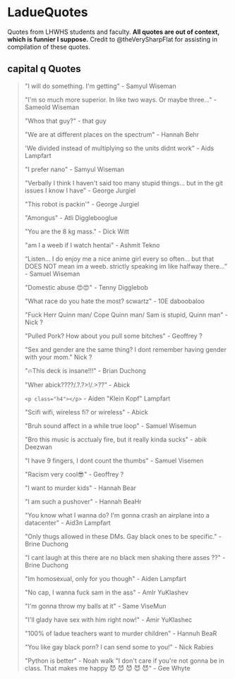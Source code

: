 # LadueQuotes
 Quotes from LHWHS students and faculty. **All quotes are out of context, which is funnier I suppose.** Credit to @theVerySharpFlat for assisting in compilation of these quotes.
## capital q Quotes
> "I will do something. I'm getting" - Samyul Wiseman
> 
> "I'm so much more superior. In like two ways. Or maybe three..." - Sameold Wiseman
>
> "Whos that guy?" - that guy
> 
> "We are at different places on the spectrum" - Hannah Behr
> 
> 'We divided instead of multiplying so the units didnt work" - Aids Lampfart
> 
> "I prefer nano" - Samyul Wiseman
> 
> "Verbally I think I haven't said too many stupid things... but in the git issues I know I have" - George Jurgiel
> 
> "This robot is packin'" - George Jurgiel
>
> "Amongus" - Atli Digglebooglue
>
> "You are the 8 kg mass." - Dick Witt
> 
> "am I a weeb if I watch hentai" - Ashmit Tekno
> 
> “Listen… I do enjoy me a nice anime girl every so often… but that DOES NOT mean im a weeb. strictly speaking im like halfway there…” - Samuel Wiseman
> 
> "Domestic abuse 😍😍" - Tenny Digglebob
> 
> "What race do you hate the most? scwartz" - 10E daboobaloo
> 
> "Fuck Herr Quinn man/ Cope Quinn man/ Sam is stupid, Quinn man" - Nick ?
> 
> "Pulled Pork? How about you pull some bitches" - Geoffrey ?
> 
> "Sex and gender are the same thing? I dont remember having gender with your mom." Nick ?
> 
> "🔥This deck is insane!!!" - Brian Duchong
> 
> "Wher abick????/.?.?>!/.>??" - Abick
> 
> `<p class="h4"></p>` - Aiden "Klein Kopf" Lampfart
> 
> "Scifi wifi, wireless fi? or wireless" - Abick
> 
> "Bruh sound affect in a while true loop" - Samuel Wisemun
> 
>  "Bro this music is acctualy fire, but it really kinda sucks" - abik Deezwan
>  
>  "I have 9 fingers, I dont count the thumbs" - Samuel Visemen
>  
>  "Racism very cool😎" - Geoffrey ?
>  
>  "I want to murder kids" - Hannah Bear
>  
>  "I am such a pushover" - Hannah BeaHr
>  
>  "You know what I wanna do? I'm gonna crash an airplane into a datacenter" - Aid3n Lampfart
>  
>  "Only thugs allowed in these DMs. Gay black ones to be specific." - Brine Duchong
>  
>  "I cant laugh at this there are no black men shaking there asses ??" - Brine Duchong
>  
>  "Im homosexual, only for you though" - Aiden Lampfart
>  
>  "No cap, I wanna fuck sam in the ass" - AmIr YuKlashev
>  
>  "I'm gonna throw my balls at it" - Same ViseMun
>  
>  "I'll glady have sex with him right now!" - Amir YuKlashec
>  
>  "100% of ladue teachers want to murder children" - Hannuh BeaR
>  
>  "You like gay black porn? I can send some to you!" - Nick Rabies
>  
>  "Python is better" - Noah walk
>  "I don't care if you're not gonna be in class. That makes me happy 😈 😈 😈 😈 😈" - Gee Whyte

